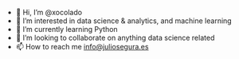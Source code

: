 - 👋 Hi, I’m @xocolado
- 👀 I’m interested in data science & analytics, and machine learning
- 🌱 I’m currently learning Python
- 💞️ I’m looking to collaborate on anything data science related
- 📫 How to reach me info@juliosegura.es

<!---
xocolado/xocolado is a ✨ special ✨ repository because its `README.md` (this file) appears on your GitHub profile.
You can click the Preview link to take a look at your changes.
--->
